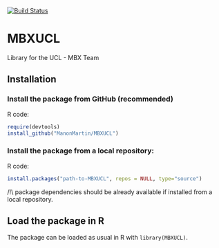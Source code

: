 [![Build Status](https://travis-ci.org/ManonMartin/MBXUCL.svg?branch=master)](https://travis-ci.org/ManonMartin/MBXUCL)

# MBXUCL
Library for the UCL - MBX Team

## Installation 
### Install the package from GitHub (recommended)

R code: 

```R
require(devtools)
install_github("ManonMartin/MBXUCL")
```

### Install the package from a local repository:

R code: 
```R
install.packages("path-to-MBXUCL", repos = NULL, type="source")
```

/!\\ package dependencies should be already available if installed from a local repository.

## Load the package in R

The package can be loaded as usual in R with `library(MBXUCL)`.
